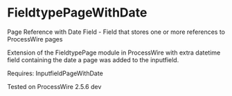 FieldtypePageWithDate
=====================

Page Reference with Date Field - Field that stores one or more references to ProcessWire pages

Extension of the FieldtypePage module in ProcessWire with extra datetime field containing the date a page was added to the inputfield.

Requires: InputfieldPageWithDate

Tested on ProcessWire 2.5.6 dev
